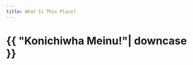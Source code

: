 ```yaml
---
title: What Is This Place?
---
```

<!DOCTYPE html>
<html>
  <head>
    <meta charset="utf-8">
    <title> {{page.title}} </title>
  </head>
  <body>
    <h1>{{ "Konichiwha Meinu!"| downcase }}</h1> 
  </body>
</html>

